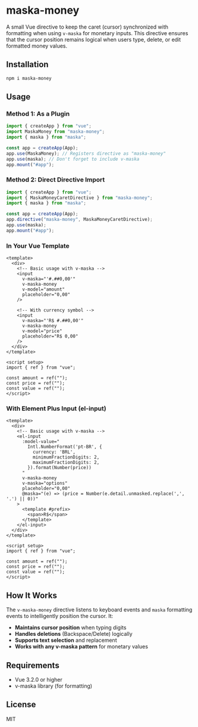 # maska-money

A small Vue directive to keep the caret (cursor) synchronized with formatting when using `v-maska` for monetary inputs. This directive ensures that the cursor position remains logical when users type, delete, or edit formatted money values.

## Installation

```bash
npm i maska-money
```

## Usage

### Method 1: As a Plugin

```ts
import { createApp } from "vue";
import MaskaMoney from "maska-money";
import { maska } from "maska";

const app = createApp(App);
app.use(MaskaMoney); // Registers directive as "maska-money"
app.use(maska); // Don't forget to include v-maska
app.mount("#app");
```

### Method 2: Direct Directive Import

```ts
import { createApp } from "vue";
import { MaskaMoneyCaretDirective } from "maska-money";
import { maska } from "maska";

const app = createApp(App);
app.directive("maska-money", MaskaMoneyCaretDirective);
app.use(maska);
app.mount("#app");
```

### In Your Vue Template

```vue
<template>
  <div>
    <!-- Basic usage with v-maska -->
    <input
      v-maska="'#.##0,00'"
      v-maska-money
      v-model="amount"
      placeholder="0,00"
    />

    <!-- With currency symbol -->
    <input
      v-maska="'R$ #.##0,00'"
      v-maska-money
      v-model="price"
      placeholder="R$ 0,00"
    />
  </div>
</template>

<script setup>
import { ref } from "vue";

const amount = ref("");
const price = ref("");
const value = ref("");
</script>
```

### With Element Plus Input (el-input)

```vue
<template>
  <div>
    <!-- Basic usage with v-maska -->
    <el-input
      :model-value="
        Intl.NumberFormat('pt-BR', {
          currency: 'BRL',
          minimumFractionDigits: 2,
          maximumFractionDigits: 2,
        }).format(Number(price))
      "
      v-maska-money
      v-maska="options"
      placeholder="0,00"
      @maska="(e) => (price = Number(e.detail.unmasked.replace(',', '.') || 0))"
    >
      <template #prefix>
        <span>R$</span>
      </template>
    </el-input>
  </div>
</template>

<script setup>
import { ref } from "vue";

const amount = ref("");
const price = ref("");
const value = ref("");
</script>
```

## How It Works

The `v-maska-money` directive listens to keyboard events and `maska` formatting events to intelligently position the cursor. It:

- **Maintains cursor position** when typing digits
- **Handles deletions** (Backspace/Delete) logically
- **Supports text selection** and replacement
- **Works with any v-maska pattern** for monetary values

## Requirements

- Vue 3.2.0 or higher
- v-maska library (for formatting)

## License

MIT
